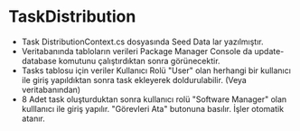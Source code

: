 # TaskDistribution

- Task DistributionContext.cs dosyasında Seed Data lar yazılmıştır. 
- Veritabanında tabloların verileri Package Manager Console da update-database komutunu çalıştırdıktan sonra görünecektir.
- Tasks tablosu için veriler Kullanıcı Rolü "User" olan herhangi bir kullanıcı ile giriş yapıldıktan sonra task ekleyerek doldurulabilir. (Veya veritabanından)
- 8 Adet task oluşturduktan sonra kullanıcı rolü "Software Manager" olan kulllanıcı ile giriş yapılır. "Görevleri Ata" butonuna basılır. İşler otomatik atanır.
